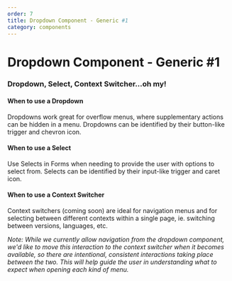 ```yaml
---
order: 7
title: Dropdown Component - Generic #1
category: components
---
```


<h1>Dropdown Component - Generic #1</h1>

<section class="dummy-link-cta-button-banner" data-section="generic">
  <h3>Dropdown, Select, Context Switcher...oh my!</h3>
  <h4>When to use a Dropdown</h4>
  <p>Dropdowns work great for overflow menus, where supplementary actions can be hidden in a menu. Dropdowns can be
    identified by their button-like trigger and chevron icon.</p>
  <h4>When to use a Select</h4>
  <p>Use Selects in Forms when needing to provide the user with options to select from. Selects can be identified by
    their input-like trigger and caret icon.</p>
  <h4>When to use a Context Switcher</h4>
  <p>Context switchers (coming soon) are ideal for navigation menus and for selecting between different contexts within
    a single page, ie. switching between versions, languages, etc.</p>
  <p><em>Note: While we currently allow navigation from the dropdown component, we'd like to move this interaction to
      the context switcher when it becomes available, so there are intentional, consistent interactions taking place
      between the two. This will help guide the user in understanding what to expect when opening each kind of menu.</em></p>
</section>
